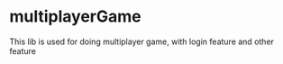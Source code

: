 # multiplayerGame
This lib is used for doing multiplayer game, with login feature and other feature
